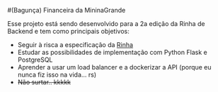 #(Bagunça) Financeira da MininaGrande

Esse projeto está sendo desenvolvido para a 2a edição da Rinha de Backend e tem como principais objetivos:

* Seguir à risca a especificação da [Rinha](https://github.com/zanfranceschi/rinha-de-backend-2024-q1)
* Estudar as possibilidades de implementação com Python Flask e PostgreSQL
* Aprender a usar um load balancer e a dockerizar a API (porque eu nunca fiz isso na vida... rs)
* ~~Não surtar.. kkkkk~~
